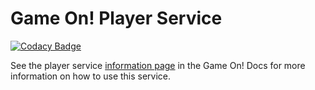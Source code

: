 # Game On! Player Service 

[![Codacy Badge](https://api.codacy.com/project/badge/grade/1fc932713e474ba0bb9593a9cdcb8e35)](https://www.codacy.com/app/gameontext/gameon-player)

See the player service [information page](https://gameontext.gitbooks.io/gameon-gitbook/content/microservices/player.html) in the Game On! Docs for more information on how to use this service.